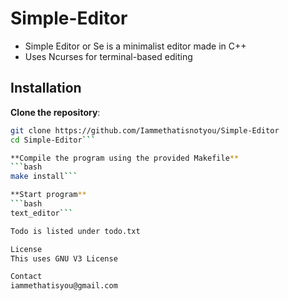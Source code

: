 # Simple-Editor
- Simple Editor or Se is a minimalist editor made in C++
- Uses Ncurses for terminal-based editing

## Installation
**Clone the repository**:
```bash
git clone https://github.com/Iammethatisnotyou/Simple-Editor
cd Simple-Editor```

**Compile the program using the provided Makefile**
```bash
make install```

**Start program**
```bash
text_editor```

Todo is listed under todo.txt

License
This uses GNU V3 License

Contact
iammethatisyou@gmail.com
